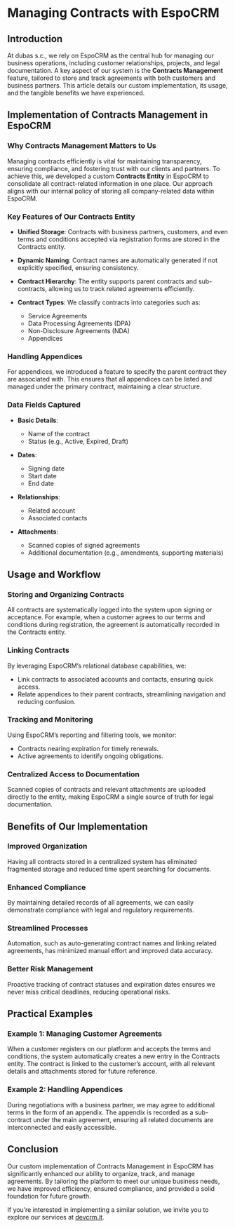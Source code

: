 # Managing Contracts with EspoCRM

## Introduction

At dubas s.c., we rely on EspoCRM as the central hub for managing our business operations, including customer relationships, projects, and legal documentation. A key aspect of our system is the **Contracts Management** feature, tailored to store and track agreements with both customers and business partners. This article details our custom implementation, its usage, and the tangible benefits we have experienced.

## Implementation of Contracts Management in EspoCRM

### Why Contracts Management Matters to Us

Managing contracts efficiently is vital for maintaining transparency, ensuring compliance, and fostering trust with our clients and partners. To achieve this, we developed a custom **Contracts Entity** in EspoCRM to consolidate all contract-related information in one place. Our approach aligns with our internal policy of storing all company-related data within EspoCRM.

### Key Features of Our Contracts Entity

* **Unified Storage**: Contracts with business partners, customers, and even terms and conditions accepted via registration forms are stored in the Contracts entity.
* **Dynamic Naming**: Contract names are automatically generated if not explicitly specified, ensuring consistency.
* **Contract Hierarchy**: The entity supports parent contracts and sub-contracts, allowing us to track related agreements efficiently.
* **Contract Types**: We classify contracts into categories such as:

  * Service Agreements
  * Data Processing Agreements (DPA)
  * Non-Disclosure Agreements (NDA)
  * Appendices

### Handling Appendices

For appendices, we introduced a feature to specify the parent contract they are associated with. This ensures that all appendices can be listed and managed under the primary contract, maintaining a clear structure.

### Data Fields Captured

* **Basic Details**:

  * Name of the contract
  * Status (e.g., Active, Expired, Draft)
* **Dates**:

  * Signing date
  * Start date
  * End date
* **Relationships**:

  * Related account
  * Associated contacts
* **Attachments**:

  * Scanned copies of signed agreements
  * Additional documentation (e.g., amendments, supporting materials)

## Usage and Workflow

### Storing and Organizing Contracts

All contracts are systematically logged into the system upon signing or acceptance. For example, when a customer agrees to our terms and conditions during registration, the agreement is automatically recorded in the Contracts entity.

### Linking Contracts

By leveraging EspoCRM’s relational database capabilities, we:

* Link contracts to associated accounts and contacts, ensuring quick access.
* Relate appendices to their parent contracts, streamlining navigation and reducing confusion.

### Tracking and Monitoring

Using EspoCRM’s reporting and filtering tools, we monitor:

* Contracts nearing expiration for timely renewals.
* Active agreements to identify ongoing obligations.

### Centralized Access to Documentation

Scanned copies of contracts and relevant attachments are uploaded directly to the entity, making EspoCRM a single source of truth for legal documentation.

## Benefits of Our Implementation

### Improved Organization

Having all contracts stored in a centralized system has eliminated fragmented storage and reduced time spent searching for documents.

### Enhanced Compliance

By maintaining detailed records of all agreements, we can easily demonstrate compliance with legal and regulatory requirements.

### Streamlined Processes

Automation, such as auto-generating contract names and linking related agreements, has minimized manual effort and improved data accuracy.

### Better Risk Management

Proactive tracking of contract statuses and expiration dates ensures we never miss critical deadlines, reducing operational risks.

## Practical Examples

### Example 1: Managing Customer Agreements

When a customer registers on our platform and accepts the terms and conditions, the system automatically creates a new entry in the Contracts entity. The contract is linked to the customer’s account, with all relevant details and attachments stored for future reference.

### Example 2: Handling Appendices

During negotiations with a business partner, we may agree to additional terms in the form of an appendix. The appendix is recorded as a sub-contract under the main agreement, ensuring all related documents are interconnected and easily accessible.

## Conclusion

Our custom implementation of Contracts Management in EspoCRM has significantly enhanced our ability to organize, track, and manage agreements. By tailoring the platform to meet our unique business needs, we have improved efficiency, ensured compliance, and provided a solid foundation for future growth.

If you’re interested in implementing a similar solution, we invite you to explore our services at [devcrm.it](https://devcrm.it).
